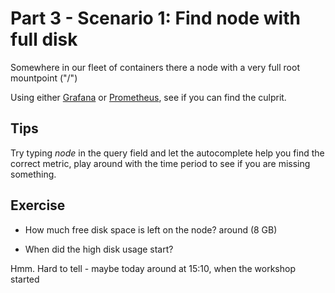 # Part 3 - Scenario 1: Find node with full disk

Somewhere in our fleet of containers there a node with a very full root mountpoint ("/")

Using either [Grafana](http://graphs.workshop.devops.beekeeper.rocks) or [Prometheus](http://metrics.workshop.devops.beekeeper.rocks), see if you can find the culprit.


## Tips
Try typing _node_ in the query field and let the autocomplete help you find the correct metric, play around with the time period to see if you are missing something.

## Exercise

- How much free disk space is left on the node?
around (8 GB)

- When did the high disk usage start?

Hmm. Hard to tell - maybe today around at 15:10, when the workshop started
